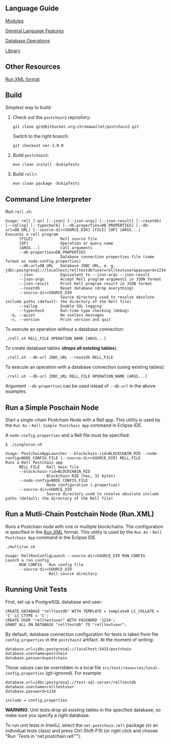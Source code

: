 ## Language Guide

[Modules](doc/guide/modules.rst)

[General Language Features](doc/guide/general.rst)

[Database Operations](doc/guide/database.rst)

[Library](doc/guide/library.rst)

## Other Resources

[Run.XML format](RunXML.md)

## Build

Simplest way to build:

1. Check out the `postchain2` repository:  
    ```
    git clone git@bitbucket.org:chromawallet/postchain2.git
    ```  
    Switch to the right branch:  
    ```
    git checkout ver-3.0.0
    ```
2. Build `postchain2`:  
    ```
    mvn clean install -DskipTests
    ```
3. Build `rellr`:  
    ```
    mvn clean package -DskipTests
    ```

## Command Line Interpreter

Run `rell.sh`:

```
Usage: rell [-qv] [--json] [--json-args] [--json-result] [--resetdb] [--sqllog] [--typecheck] [--db-properties=DB_PROPERTIES] [--db-url=DB_URL] [--source-dir=SOURCE_DIR] [FILE] [OP] [ARGS...]
Executes a rell program
      [FILE]            Rell source file
      [OP]              Operation or query name
      [ARGS...]         Call arguments
      --db-properties=DB_PROPERTIES
                        Database connection properties file (same format as node-config.properties)
      --db-url=DB_URL   Database JDBC URL, e. g. jdbc:postgresql://localhost/relltestdb?user=relltestuser&password=1234
      --json            Equivalent to --json-args --json-result
      --json-args       Accept Rell program arguments in JSON format
      --json-result     Print Rell program result in JSON format
      --resetdb         Reset database (drop everything)
      --source-dir=SOURCE_DIR
                        Source directory used to resolve absolute include paths (default: the directory of the Rell file)
      --sqllog          Enable SQL logging
      --typecheck       Run-time type checking (debug)
  -q, --quiet           No useless messages
  -v, --version         Print version and quit
```

To execute an operation without a database connection:

```
./rell.sh RELL_FILE OPERATION_NAME [ARGS...]
```

To create database tables (**drops all existing tables**):

```
./rell.sh --db-url JDBC_URL --resetdb RELL_FILE
```

To execute an operation with a database connection (using existing tables):

```
./rell.sh --db-url JDBC_URL RELL_FILE OPERATION_NAME [ARGS...]
```

Argument `--db-properties` can be used istead of `--db-url` in the above examples.

## Run a Simple Poschain Node

Start a single-chain Postchain Node with a Rell app. This utility is used by the `Run As` - `Rell Simple Postchain App` command in Eclipse IDE.

A `node-config.properties` and a Rell file must be specified.

```
$ ./singlerun.sh

Usage: PostchainAppLauncher --blockchain-rid=BLOCKCHAIN_RID --node-config=NODE_CONFIG_FILE [--source-dir=SOURCE_DIR] RELL_FILE
Runs a Rell Postchain app
      RELL_FILE   Rell main file
      --blockchain-rid=BLOCKCHAIN_RID
                  Blockchain RID (hex, 32 bytes)
      --node-config=NODE_CONFIG_FILE
                  Node configuration (.properties)
      --source-dir=SOURCE_DIR
                  Source directory used to resolve absolute include paths (default: the directory of the Rell file)
```

## Run a Mutli-Chain Postchain Node (Run.XML)

Runs a Postchain node with one or multiple blockchains. The configuration is specified
in the [Run.XML](RunXML.md) format. This utility is used by the `Run As` - `Rell Postchain App` command in the Eclipse IDE.

```
./multirun.sh

Usage: RellRunConfigLaunch --source-dir=SOURCE_DIR RUN_CONFIG
Launch a run config
      RUN_CONFIG   Run config file
      --source-dir=SOURCE_DIR
                   Rell source directory
```

## Running Unit Tests

First, set up a PostgreSQL database and user:

```
CREATE DATABASE "relltestdb" WITH TEMPLATE = template0 LC_COLLATE = 'C' LC_CTYPE = 'C';
CREATE USER "relltestuser" WITH PASSWORD '1234';
GRANT ALL ON DATABASE "relltestdb" TO "relltestuser";
```

By default, database connection configuration for tests is taken from file `config.properties` in the `postchain2` artifact. At the moment of writing:

```
database.url=jdbc:postgresql://localhost:5432/postchain
database.username=postchain
database.password=postchain
```

Those values can be overridden in a local file `src/test/resources/local-config.properties` (git-ignored). For example:

```
database.url=jdbc:postgresql://test-sql-server/relltestdb
database.username=relltestuser
database.password=1234

include = config.properties
```

**WARNING**: Unit tests drop all existing tables in the specified database, so make sure you specify a right database.

To run unit tests in IntelliJ, select the `net.postchain.rell` package (or an individual tests class) and press Ctrl-Shift-F10 (or right click and choose "Run 'Tests in 'net.postchain.rell''").
